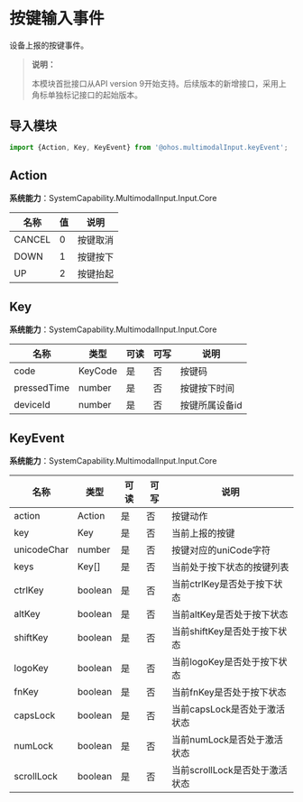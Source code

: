# 按键输入事件

设备上报的按键事件。

>  **说明：**
>
> 本模块首批接口从API version 9开始支持。后续版本的新增接口，采用上角标单独标记接口的起始版本。

## 导入模块

```js
import {Action, Key, KeyEvent} from '@ohos.multimodalInput.keyEvent';
```

## Action

**系统能力**：SystemCapability.MultimodalInput.Input.Core

| 名称   | 值  | 说明     |
| ------ | ------- | -------- |
| CANCEL | 0    | 按键取消 |
| DOWN   | 1    | 按键按下 |
| UP     | 2    | 按键抬起 |

## Key

**系统能力**：SystemCapability.MultimodalInput.Input.Core

| 名称        | 类型 | 可读 | 可写 | 说明           |
| ----------- | -------- | ---- | ---- | -------------- |
| code        | KeyCode  | 是   | 否   | 按键码         |
| pressedTime | number   | 是   | 否   | 按键按下时间 |
| deviceId    | number   | 是   | 否   | 按键所属设备id   |

## KeyEvent

**系统能力**：SystemCapability.MultimodalInput.Input.Core

| 名称        | 类型 | 可读 | 可写 | 说明                           |
| ----------- | -------- | ---- | ---- | ------------------------------ |
| action      | Action   | 是   | 否   | 按键动作                       |
| key         | Key      | 是   | 否   | 当前上报的按键             |
| unicodeChar | number   | 是   | 否   | 按键对应的uniCode字符          |
| keys        | Key[]    | 是   | 否   | 当前处于按下状态的按键列表     |
| ctrlKey     | boolean  | 是   | 否   | 当前ctrlKey是否处于按下状态    |
| altKey      | boolean  | 是   | 否   | 当前altKey是否处于按下状态     |
| shiftKey    | boolean  | 是   | 否   | 当前shiftKey是否处于按下状态   |
| logoKey     | boolean  | 是   | 否   | 当前logoKey是否处于按下状态    |
| fnKey       | boolean  | 是   | 否   | 当前fnKey是否处于按下状态      |
| capsLock    | boolean  | 是   | 否   | 当前capsLock是否处于激活状态   |
| numLock     | boolean  | 是   | 否   | 当前numLock是否处于激活状态    |
| scrollLock  | boolean  | 是   | 否   | 当前scrollLock是否处于激活状态 |
